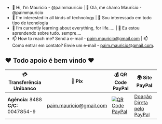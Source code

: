 - 👋 Hi, I’m Mauricio - @paimmauricio | 👋 Olá, me chamo Maurício - @paimmauricio
- 👀 I'm interested in all kinds of technology | 👀 Sou interessado em todo tipo de tecnologia
- 🌱 I’m currently learning about everything, for life..... | 🌱 Eu estou aprendendo sobre tudo. sempre....
- 📫 How to reach me? Send a e-mail - paim.mauricio@gmail.com | 📫 Como entrar em contato? Envie um e-mail - paim.mauricio@gmail.com.

## ❤️ Todo apoio é bem vindo ❤️
|💳 Transferência Unibanco |🏦 Pix |💰 QR Code PayPal|🌍 Site PayPal|
|----------------------------------- | -------------- |-------------------------|----------------------|
| **Agência:** 8488 <br> **C/C:** 0047854-9| paim.mauricio@gmail.com|[![QR Code PayPal](https://github.com/paimmauricio/Script-Rede/blob/main/QRs/QR_Code_PayPal.png)](https://github.com/paimmauricio/Script-Rede/blob/main/QRs/QR_Code_PayPal.png)|[Doação Direta pelo PayPal](https://www.paypal.com/donate?hosted_button_id=YJNX67EAAHNCU)|
<!---
paimmauricio/paimmauricio is a ✨ special ✨ repository because its `README.md` (this file) appears on your GitHub profile.
You can click the Preview link to take a look at your changes.
--->
